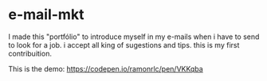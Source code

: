 # e-mail-mkt
I made this "portfólio" to introduce myself in my e-mails when i have to send to look for a job.
i accept all king of sugestions and tips.
this is my first contribuition.

This is the demo:
https://codepen.io/ramonrlc/pen/VKKqba
